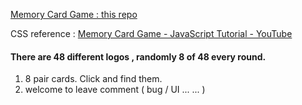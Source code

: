 [Memory Card Game : this repo](https://wowdyaln.github.io/memoryCardGame/)

CSS reference : [Memory Card Game - JavaScript Tutorial - YouTube](https://www.youtube.com/watch?v=ZniVgo8U7ek)


#### There are 48 different logos , randomly 8 of 48 every round.
1. 8 pair cards. Click and find them.
2. welcome to leave comment ( bug / UI ... ... )